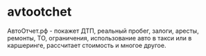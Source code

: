 # avtootchet
АвтоОтчет.рф - покажет ДТП, реальный пробег, залоги, аресты, ремонты, ТО, ограничения, использование авто в такси или в каршеринге, рассчитает стоимость и многое другое.
